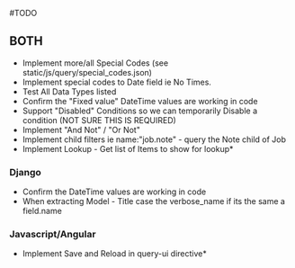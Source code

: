 #TODO

## BOTH
* Implement more/all Special Codes (see static/js/query/special_codes.json)
* Implement special codes to Date field ie No Times.
* Test All Data Types listed
* Confirm the "Fixed value" DateTime values are working in code
* Support "Disabled" Conditions so we can temporarily Disable a condition (NOT SURE THIS IS REQUIRED)
* Implement "And Not" / "Or Not"
* Implement child filters ie name:"job.note" - query the Note child of Job
* Implement Lookup - Get list of Items to show for lookup*

### Django
* Confirm the DateTime values are working in code
* When extracting Model - Title case the verbose_name if its the same a field.name


### Javascript/Angular
* Implement Save and Reload in query-ui directive*
